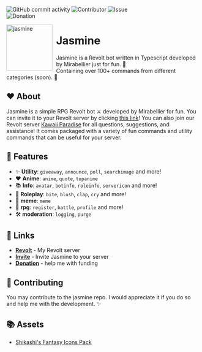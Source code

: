 ![GitHub commit activity](https://img.shields.io/github/commit-activity/m/MiraBellierr/jasmine-revolt?logo=github&style=plastic)
![Contributor](https://img.shields.io/github/contributors/MiraBellierr/jasmine-revolt?color=blue&logo=github&style=plastic)
![Issue](https://img.shields.io/github/issues-closed/MiraBellierr/jasmine-revolt?color=blue&logo=github&style=plastic)<br>
![Donation](https://img.shields.io/github/sponsors/MiraBellierr?color=blue&label=Patreon&logo=patreon&style=plastic)

<img width="120" height="120" align="left" style="float: left; margin: 0 10px 0 0;" alt="jasmine" src="https://cdn.discordapp.com/attachments/873441703330185250/1111865083270795304/2235d97a554a622d5fd73b3678d48de6.jpg">

# Jasmine

Jasmine is a Revolt bot written in Typescript developed by Mirabellier just for fun. 🍄<br>Containing over 100+ commands from different categories (soon). 🌼

## ❤️ About

Jasmine is a simple RPG Revolt bot ⚔️ developed by Mirabellier for fun. You can invite it to your Revolt server by clicking [this link](https://app.revolt.chat/bot/01H1D78A8NZ6RKA4NZYWJS4B0P)! You can also join our Revolt server [Kawaii Paradise](https://rvlt.gg/FQqWfvQt) for all questions, suggestions, and assistance! It comes packaged with a variety of fun commands and utility commands that can be useful for your server.

## 🧡 Features

- :sparkles: **Utility**: `giveaway`, `announce`, `poll`, `searchimage` and more!
- ❤ **Anime**: `anime`, `quote`, `topanime`
- 📚 **Info**: `avatar`, `botinfo`, `roleinfo`, `servericon` and more!
- 🤺 **Roleplay**: `bite`, `blush`, `clap`, `cry` and more!
- 🤣 **meme**: `meme`
- 👹 **rpg**: `register`, `battle`, `profile` and more!
- 🛠 **moderation**: `logging`, `purge`

## 🧡 Links

- **[Revolt](https://rvlt.gg/FQqWfvQt)** - My Revolt server
- **[Invite](https://app.revolt.chat/bot/01H1D78A8NZ6RKA4NZYWJS4B0P)** - Invite Jasmine to your server
- **[Donation](https://www.patreon.com/jasminebot)** - help me with funding

## 💛 Contributing

You may contribute to the jasmine repo. I would appreciate it if you do so and help me with the development. ✨

## 📚 Assets

- [Shikashi's Fantasy Icons Pack](https://cheekyinkling.itch.io/shikashis-fantasy-icons-pack)
